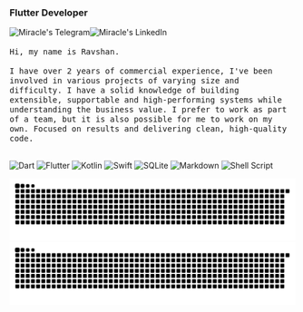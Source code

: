 ### Flutter Developer
<a href="https://t.me/miracle_blue">
  <img align="left" alt="Miracle's Telegram" src="https://img.shields.io/badge/Telegram-2CA5E0?style=for-the-badge&logo=telegram&logoColor=white" />
</a>
<a href="https://www.linkedin.com/in/miracleblue">
  <img align="left" alt="Miracle's LinkedIn" src="https://img.shields.io/badge/linkedin-%230077B5.svg?style=for-the-badge&logo=linkedin&logoColor=white" />
</a>


<br /> <br />
<samp>
Hi, my name is Ravshan.
</samp>
<br /> <br />
<samp>
I have over 2 years of commercial experience, I've been involved in various projects of varying size and difficulty. I have a solid knowledge of building extensible, supportable and high-performing systems while understanding the business value. I prefer to work as part of a team, but it is also possible for me to work on my own. Focused on results and delivering clean, high-quality code.
</samp>
<br /> <br />
<samp>

![Dart](https://img.shields.io/badge/dart-%230175C2.svg?style=for-the-badge&logo=dart&logoColor=white)
![Flutter](https://img.shields.io/badge/Flutter-%2302569B.svg?style=for-the-badge&logo=Flutter&logoColor=white)
![Kotlin](https://img.shields.io/badge/kotlin-%237F52FF.svg?style=for-the-badge&logo=kotlin&logoColor=white)
![Swift](https://img.shields.io/badge/swift-F54A2A?style=for-the-badge&logo=swift&logoColor=white)
![SQLite](https://img.shields.io/badge/sqlite-%2307405e.svg?style=for-the-badge&logo=sqlite&logoColor=white)
![Markdown](https://img.shields.io/badge/markdown-%23000000.svg?style=for-the-badge&logo=markdown&logoColor=white)
![Shell Script](https://img.shields.io/badge/shell_script-%23121011.svg?style=for-the-badge&logo=gnu-bash&logoColor=white)

![github contribution grid snake animation](https://raw.githubusercontent.com/masxxiii/masxxiii/output/github-contribution-grid-snake-dark.svg#gh-dark-mode-only)
![github contribution grid snake animation](https://raw.githubusercontent.com/masxxiii/masxxiii/output/github-contribution-grid-snake.svg#gh-light-mode-only)
